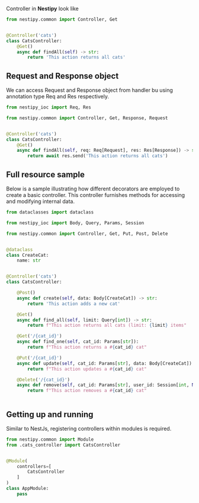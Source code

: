 Controller in <strong>Nestipy</strong> look like

```python
from nestipy.common import Controller, Get


@Controller('cats')
class CatsController:
    @Get()
    async def findAll(self) -> str:
        return 'This action returns all cats'

```

## Request and Response object
We can access Request and Response object from handler bu using annotation type Req and Res respectively.

```python
from nestipy_ioc import Req, Res

from nestipy.common import Controller, Get, Response, Request


@Controller('cats')
class CatsController:
    @Get()
    async def findAll(self, req: Req[Request], res: Res[Response]) -> str:
        return await res.send('This action returns all cats')

```

## Full resource sample
Below is a sample illustrating how different decorators are employed to create a basic controller. This controller furnishes methods for accessing and modifying internal data.

```python
from dataclasses import dataclass

from nestipy_ioc import Body, Query, Params, Session

from nestipy.common import Controller, Get, Put, Post, Delete


@dataclass
class CreateCat:
    name: str


@Controller('cats')
class CatsController:

    @Post()
    async def create(self, data: Body[CreateCat]) -> str:
        return 'This action adds a new cat'

    @Get()
    async def find_all(self, limit: Query[int]) -> str:
        return f"This action returns all cats (limit: {limit} items"

    @Get('/{cat_id}')
    async def find_one(self, cat_id: Params[str]):
        return f"This action returns a #{cat_id} cat"

    @Put('/{cat_id}')
    async def update(self, cat_id: Params[str], data: Body[CreateCat]):
        return f"This action updates a #{cat_id} cat"

    @Delete('/{cat_id}')
    async def remove(self, cat_id: Params[str], user_id: Session[int, None]):
        return f"This action removes a #{cat_id} cat"



```
## Getting up and running
Similar to NestJs, registering controllers within modules is required.

```python
from nestipy.common import Module
from .cats_controller import CatsController


@Module(
    controllers=[
        CatsController
    ]
)
class AppModule:
    pass
```

<br/>
<br/>
